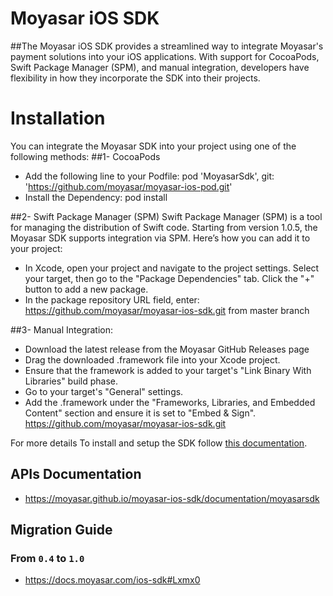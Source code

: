 # Moyasar iOS SDK

 ##The Moyasar iOS SDK provides a streamlined way to integrate Moyasar's payment solutions into your iOS applications. With support for CocoaPods, Swift Package Manager (SPM), and manual integration, developers have flexibility in how they incorporate the SDK into their projects.


# Installation

You can integrate the Moyasar SDK into your project using one of the following methods:
##1- CocoaPods
- Add the following line to your Podfile: pod 'MoyasarSdk', git: 'https://github.com/moyasar/moyasar-ios-pod.git'
- Install the Dependency: pod install


##2- Swift Package Manager (SPM)
Swift Package Manager (SPM) is a tool for managing the distribution of Swift code. Starting from version 1.0.5, the Moyasar SDK supports integration via SPM. Here’s how you can add it to your project:
- In Xcode, open your project and navigate to the project settings. Select your target, then go to the "Package Dependencies" tab. Click the "+" button to add a new package.
- In the package repository URL field, enter: https://github.com/moyasar/moyasar-ios-sdk.git
 from master branch 

##3- Manual Integration:
- Download the latest release from the Moyasar GitHub Releases page
- Drag the downloaded .framework file into your Xcode project.
- Ensure that the framework is added to your target's "Link Binary With Libraries" build phase.
- Go to your target's "General" settings.
- Add the .framework under the "Frameworks, Libraries, and Embedded Content" section and ensure it is set to "Embed & Sign".
https://github.com/moyasar/moyasar-ios-sdk.git

For more details To install and setup the SDK follow [this documentation](https://docs.moyasar.com/ios-sdk).

## APIs Documentation

* <https://moyasar.github.io/moyasar-ios-sdk/documentation/moyasarsdk>

## Migration Guide

### From `0.4` to `1.0`

* <https://docs.moyasar.com/ios-sdk#Lxmx0>
